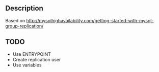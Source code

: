 ## Description ##

Based on http://mysqlhighavailability.com/getting-started-with-mysql-group-replication/

## TODO ##

* Use ENTRYPOINT
* Create replication user
* Use variables
